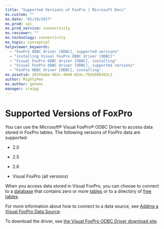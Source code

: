 ```yaml
---
title: "Supported Versions of FoxPro | Microsoft Docs"
ms.custom: ""
ms.date: "01/19/2017"
ms.prod: sql
ms.prod_service: connectivity
ms.reviewer: ""
ms.technology: connectivity
ms.topic: conceptual
helpviewer_keywords: 
  - "FoxPro ODBC driver [ODBC], supported versions"
  - "installing Visual FoxPro ODBC driver [ODBC]"
  - "Visual FoxPro ODBC driver [ODBC], installing"
  - "Visual FoxPro ODBC driver [ODBC], supported versions"
  - "FoxPro ODBC driver [ODBC], installing"
ms.assetid: 203fdabe-9b5c-4840-824c-792b508262c2
author: MightyPen
ms.author: genemi
manager: craigg
---
```

# Supported Versions of FoxPro
You can use the Microsoft® Visual FoxPro® ODBC Driver to access data stored in FoxPro tables. The following versions of FoxPro data are supported:  
  
-   2.0  
  
-   2.5  
  
-   2.6  
  
-   Visual FoxPro (all versions)  
  
 When you access data stored in Visual FoxPro, you can choose to connect to a [database](../../odbc/microsoft/visual-foxpro-terminology.md) that contains zero or more [tables](../../odbc/microsoft/visual-foxpro-terminology.md) or to a directory of [free tables](../../odbc/microsoft/visual-foxpro-terminology.md).  
  
 For more information about how to connect to a data source, see [Adding a Visual FoxPro Data Source](../../odbc/microsoft/adding-a-visual-foxpro-data-source.md).  
  
 To download the driver, see [the Visual FoxPro ODBC Driver download site](https://go.microsoft.com/fwlink/?LinkId=121318).
